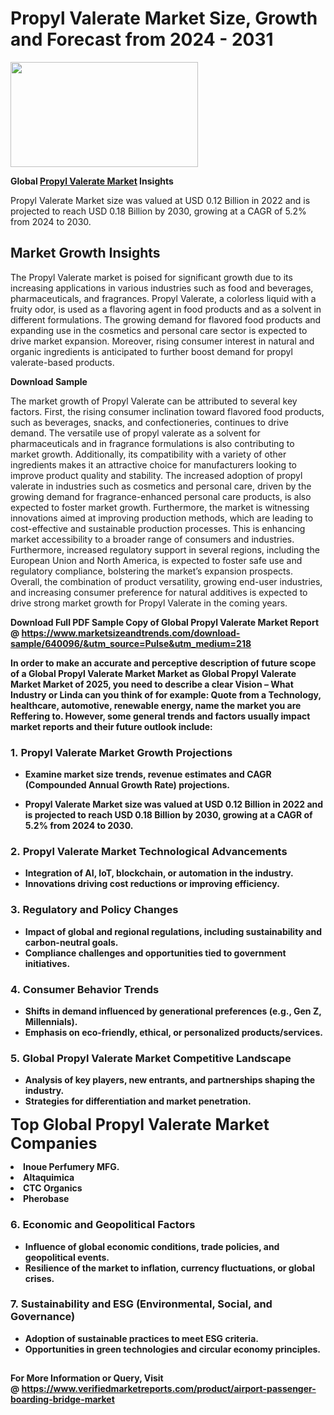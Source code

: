 <H1>Propyl Valerate Market Size, Growth and Forecast from 2024 - 2031</H1><img class="aligncenter size-medium wp-image-584254" src="https://thirdeyenews.in/wp-content/uploads/2024/09/Global-Market-Research-300x168.jpeg" alt="" width="300" height="168" /><p><strong>Global&nbsp;<a href="https://www.marketsizeandtrends.com/download-sample/640096/&amp;utm_source=Pulse&amp;utm_medium=218">Propyl Valerate Market</a> Insights</strong></p><p>Propyl Valerate Market size was valued at USD 0.12 Billion in 2022 and is projected to reach USD 0.18 Billion by 2030, growing at a CAGR of 5.2% from 2024 to 2030.</p><p><h2>Market Growth Insights</h2> <p>The Propyl Valerate market is poised for significant growth due to its increasing applications in various industries such as food and beverages, pharmaceuticals, and fragrances. Propyl Valerate, a colorless liquid with a fruity odor, is used as a flavoring agent in food products and as a solvent in different formulations. The growing demand for flavored food products and expanding use in the cosmetics and personal care sector is expected to drive market expansion. Moreover, rising consumer interest in natural and organic ingredients is anticipated to further boost demand for propyl valerate-based products.</p> <p><strong>Download Sample</strong></p> <p>The market growth of Propyl Valerate can be attributed to several key factors. First, the rising consumer inclination toward flavored food products, such as beverages, snacks, and confectioneries, continues to drive demand. The versatile use of propyl valerate as a solvent for pharmaceuticals and in fragrance formulations is also contributing to market growth. Additionally, its compatibility with a variety of other ingredients makes it an attractive choice for manufacturers looking to improve product quality and stability. The increased adoption of propyl valerate in industries such as cosmetics and personal care, driven by the growing demand for fragrance-enhanced personal care products, is also expected to foster market growth. Furthermore, the market is witnessing innovations aimed at improving production methods, which are leading to cost-effective and sustainable production processes. This is enhancing market accessibility to a broader range of consumers and industries. Furthermore, increased regulatory support in several regions, including the European Union and North America, is expected to foster safe use and regulatory compliance, bolstering the market’s expansion prospects. Overall, the combination of product versatility, growing end-user industries, and increasing consumer preference for natural additives is expected to drive strong market growth for Propyl Valerate in the coming years.</p> <p><strong></p><p><span class=""><strong>Download Full PDF Sample Copy of Global Propyl Valerate Market Report</strong> @ <a href="https://www.marketsizeandtrends.com/download-sample/640096/&amp;utm_source=Pulse&amp;utm_medium=218" target="_blank">https://www.marketsizeandtrends.com/download-sample/640096/&amp;utm_source=Pulse&amp;utm_medium=218</a></span></p><p>In order to make an accurate and perceptive description of future scope of a Global&nbsp;Propyl Valerate Market Market as Global&nbsp;Propyl Valerate Market Market of 2025, you need to describe a clear Vision &ndash; What Industry or Linda can you think of for example: Quote from a Technology, healthcare, automotive, renewable energy, name the market you are Reffering to. However, some general trends and factors usually impact market reports and their future outlook include:</p><h3>1.&nbsp;<strong>Propyl Valerate Market Growth Projections</strong></h3><ul><li>Examine market size trends, revenue estimates and CAGR (Compounded Annual Growth Rate) projections.</li><li><p>Propyl Valerate Market size was valued at USD 0.12 Billion in 2022 and is projected to reach USD 0.18 Billion by 2030, growing at a CAGR of 5.2% from 2024 to 2030.</p></li></ul><h3>2.&nbsp;<strong>Propyl Valerate Market Technological Advancements</strong></h3><ul><li>Integration of AI, IoT, blockchain, or automation in the industry.</li><li>Innovations driving cost reductions or improving efficiency.</li></ul><h3>3.&nbsp;<strong>Regulatory and Policy Changes</strong></h3><ul><li>Impact of global and regional regulations, including sustainability and carbon-neutral goals.</li><li>Compliance challenges and opportunities tied to government initiatives.</li></ul><h3>4.&nbsp;<strong>Consumer Behavior Trends</strong></h3><ul><li>Shifts in demand influenced by generational preferences (e.g., Gen Z, Millennials).</li><li>Emphasis on eco-friendly, ethical, or personalized products/services.</li></ul><h3>5.&nbsp;<strong>Global Propyl Valerate Market Competitive Landscape</strong></h3><ul><li>Analysis of key players, new entrants, and partnerships shaping the industry.</li><li>Strategies for differentiation and market penetration.</li></ul><p data-pm-slice="1 1 []"><span style="color: inherit; font-family: inherit; font-size: 25px;">Top Global Propyl Valerate Market Companies</span></p><div class="" data-test-id=""><p><li>Inoue Perfumery MFG.</li><li> Altaquimica</li><li> CTC Organics</li><li> Pherobase</li></p></div><h3>6.&nbsp;<strong>Economic and Geopolitical Factors</strong></h3><ul><li>Influence of global economic conditions, trade policies, and geopolitical events.</li><li>Resilience of the market to inflation, currency fluctuations, or global crises.</li></ul><h3>7.&nbsp;<strong>Sustainability and ESG (Environmental, Social, and Governance)</strong></h3><ul><li>Adoption of sustainable practices to meet ESG criteria.</li><li>Opportunities in green technologies and circular economy principles.</li></ul><h2><strong style="font-size: 14px;">For More Information or Query, Visit @&nbsp;</strong><a style="background-color: #ffffff; font-size: 14px;" href="https://www.marketsizeandtrends.com/report/propyl-valerate-market/" target="_blank">https://www.verifiedmarketreports.com/product/airport-passenger-boarding-bridge-market</a></h2>
